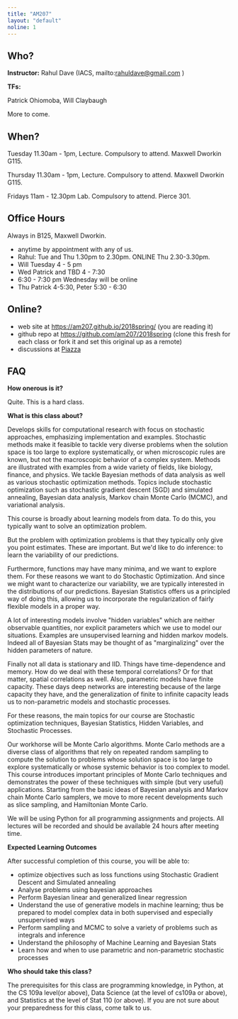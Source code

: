 ```yaml
---
title: "AM207"
layout: "default"
noline: 1
---
```


## Who?

**Instructor:** Rahul Dave (IACS, mailto:rahuldave@gmail.com )

**TFs:**

Patrick Ohiomoba, Will Claybaugh

More to come.

## When?

Tuesday 11.30am - 1pm, Lecture. Compulsory to attend. Maxwell Dworkin G115.

Thursday 11.30am - 1pm, Lecture. Compulsory to attend. Maxwell Dworkin G115.

Fridays 11am - 12.30pm Lab. Compulsory to attend. Pierce 301.

## Office Hours

Always in B125, Maxwell Dworkin.

- anytime by appointment with any of us.
- Rahul: Tue and Thu 1.30pm to 2.30pm. ONLINE Thu 2.30-3.30pm.
- Will Tuesday 4 - 5 pm 
- Wed Patrick and TBD 4 - 7:30
- 6:30 - 7:30 pm Wednesday will be online
- Thu Patrick 4-5:30, Peter 5:30 - 6:30


## Online?

- web site at https://am207.github.io/2018spring/ (you are reading it)
- github repo at https://github.com/am207/2018spring (clone this fresh for each class or fork it and set this original up as a remote)
- discussions at [Piazza](https://piazza.com/class/jcr8h7o7yap73p)

## FAQ

**How onerous is it?**

Quite. This is a hard class.

**What is this class about?**

Develops skills for computational research with focus on stochastic approaches, emphasizing implementation and examples. Stochastic methods make it feasible to tackle very diverse problems when the solution space is too large to explore systematically, or when microscopic rules are known, but not the macroscopic behavior of a complex system. Methods are illustrated with examples from a wide variety of fields, like biology, finance, and physics. We tackle Bayesian methods of data analysis as well as various stochastic optimization methods. Topics include stochastic optimization such as stochastic gradient descent (SGD) and simulated annealing, Bayesian data analysis, Markov chain Monte Carlo (MCMC), and variational analysis.

This course is broadly about learning models from data. To do this, you typically want to solve an optimization problem.

But the problem with optimization problems is that they typically only give you point estimates. These are important. But we'd like to do inference: to learn the variability of our predictions.

Furthermore, functions may have many minima, and we want to explore them. For these reasons we want to do Stochastic Optimization. And since we might want to characterize our variability, we are typically interested in the distributions of our predictions. Bayesian Statistics offers us a principled way of doing this, allowing us to incorporate the regularization of fairly flexible models in a proper way.

A lot of interesting models involve "hidden variables" which are neither observable quantities, nor explicit parameters which we use to model our situations. Examples are unsupervised learning and hidden markov models. Indeed all of Bayesian Stats may be thought of as "marginalizing" over the hidden parameters of nature.

Finally not all data is stationary and IID. Things have time-dependence and memory. How do we deal with these temporal correlations? Or for that matter, spatial correlations as well. Also, parametric models have finite capacity. These days deep networks are interesting because of the large capacity they have, and the generalization of finite to infinite capacity leads us to non-parametric models and stochastic processes.

For these reasons, the main topics for our course are Stochastic optimization techniques, Bayesian Statistics, Hidden Variables, and Stochastic Processes.

Our workhorse will be Monte Carlo algorithms. Monte Carlo methods are a diverse class of algorithms that rely on repeated random sampling to compute the solution to problems whose solution space is too large to explore systematically or whose systemic behavior is too complex to model. This course introduces important principles of Monte Carlo techniques and demonstrates the power of these techniques with simple (but very useful) applications. Starting from the basic ideas of Bayesian analysis and Markov chain Monte Carlo samplers, we move to more recent developments such as slice sampling, and Hamiltonian Monte Carlo.  

 We will be using Python for all programming assignments and projects. All lectures will be recorded and should be available 24 hours after meeting time.

**Expected Learning Outcomes**

After successful completion of this course, you will be able to:

- optimize objectives such as loss functions using Stochastic Gradient Descent and Simulated annealing
- Analyse problems using bayesian approaches
- Perform Bayesian linear and generalized linear regression
- Understand the use of generative models in machine learning; thus be prepared to model complex data in both supervised and especially unsupervised ways
- Perform sampling and MCMC to solve a variety of problems such as integrals and inference
- Understand the philosophy of Machine Learning and Bayesian Stats
- Learn how and when to use parametric and non-parametric stochastic processes


**Who should take this class?**

The prerequisites for this class are programming knowledge, in Python, at the CS 109a level(or above), Data Science (at the level of cs109a or above), and Statistics at the level of Stat 110 (or above). If you are not sure about your preparedness for this class, come talk to us.
